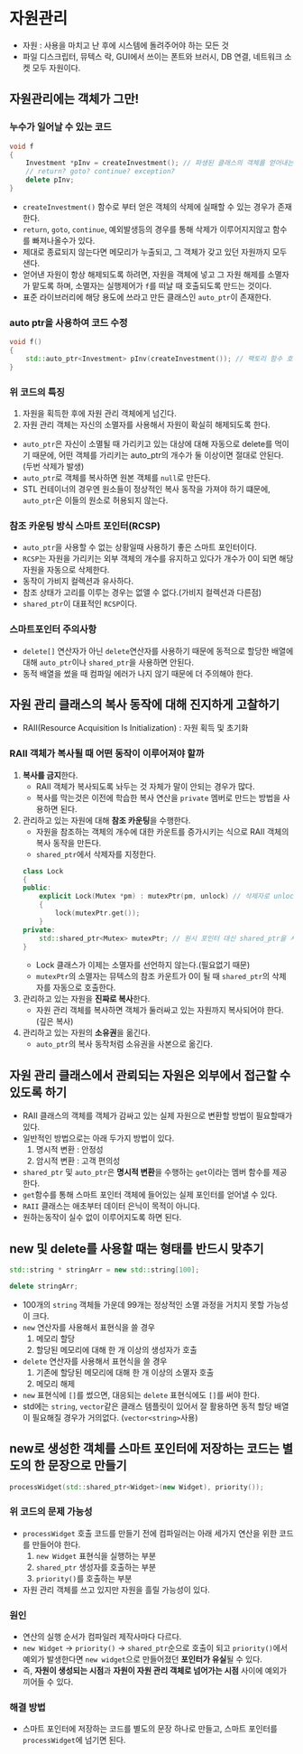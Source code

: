 # 자원관리
- 자원 : 사용을 마치고 난 후에 시스템에 돌려주어야 하는 모든 것
- 파일 디스크립터, 뮤텍스 락, GUI에서 쓰이는 폰트와 브러시, DB 연결, 네트워크 소켓 모두 자원이다.

## 자원관리에는 객체가 그만!
### 누수가 일어날 수 있는 코드
```cpp
void f
{
    Investment *pInv = createInvestment(); // 파생된 클래스의 객체를 얻어내는 팩토리 함수
    // return? goto? continue? exception?
    delete pInv;
}
```
- `createInvestment()` 함수로 부터 얻은 객체의 삭제에 실패할 수 있는 경우가 존재한다.
- `return`, `goto`, `continue`, 예외발생등의 경우를 통해 삭제가 이루어지지않고 함수를 빠져나올수가 있다.
- 제대로 종료되지 않는다면 메모리가 누출되고, 그 객체가 갖고 있던 자원까지 모두 샌다.
- 얻어낸 자원이 항상 해제되도록 하려면, 자원을 객체에 넣고 그 자원 해제를 소멸자가 맡도록 하며, 소멸자는 실행제어가 `f`를 떠날 때 호출되도록 만드는 것이다.
- 표준 라이브러리에 해당 용도에 쓰라고 만든 클래스인 `auto_ptr`이 존재한다.

### auto ptr을 사용하여 코드 수정
```cpp
void f()
{
    std::auto_ptr<Investment> pInv(createInvestment()); // 팩토리 함수 호출
}

```

### 위 코드의 특징
1. 자원을 획득한 후에 자원 관리 객체에게 넘긴다.
2. 자원 관리 객체는 자신의 소멸자를 사용해서 자원이 확실히 해제되도록 한다.

- `auto_ptr`은 자신이 소멸될 때 가리키고 있는 대상에 대해 자동으로 delete를 먹이기 때문에, 어떤 객체를 가리키는 auto_ptr의 개수가 둘 이상이면 절대로 안된다. (두번 삭제가 발생)
- `auto_ptr`로 객체를 복사하면 원본 객체를 `null`로 만든다.
- STL 컨테이너의 경우엔 원소들이 정상적인 복사 동작을 가져야 하기 떄문에, `auto_ptr`은 이들의 원소로 허용되지 않는다.

### 참조 카운팅 방식 스마트 포인터(RCSP)
- `auto_ptr`을 사용할 수 없는 상황일때 사용하기 좋은 스마트 포인터이다.
- `RCSP`는 자원을 가리키는 외부 객체의 개수를 유지하고 있다가 개수가 0이 되면 해당 자원을 자동으로 삭제한다.
- 동작이 가비지 컬렉션과 유사하다.
- 참조 상태가 고리를 이루는 경우는 없앨 수 없다.(가비지 컬렉션과 다른점)
- `shared_ptr`이 대표적인 `RCSP`이다.

### 스마트포인터 주의사항
- `delete[]` 연산자가 아닌 `delete`연산자를 사용하기 때문에 동적으로 할당한 배열에 대해 `auto_ptr`이나 `shared_ptr`을 사용하면 안된다.
- 동적 배열을 썼을 때 컴파일 에러가 나지 않기 때문에 더 주의해야 한다.

## 자원 관리 클래스의 복사 동작에 대해 진지하게 고찰하기
- RAII(Resource Acquisition Is Initialization) : 자원 획득 및 초기화

### RAII 객체가 복사될 때 어떤 동작이 이루어져야 할까
1. **복사를 금지**한다.
    - RAII 객체가 복사되도록 놔두는 것 자체가 말이 안되는 경우가 많다.
    - 복사를 막는것은 이전에 학습한 복사 연산을 `private` 멤버로 만드는 방법을 사용하면 된다.
2. 관리하고 있는 자원에 대해 **참조 카운팅**을 수행한다.
    - 자원을 참조하는 객체의 개수에 대한 카운트를 증가시키는 식으로 RAII 객체의 복사 동작을 만든다.
    - `shared_ptr`에서 삭제자를 지정한다.
    ```cpp
    class Lock
    {
    public:
        explicit Lock(Mutex *pm) : mutexPtr(pm, unlock) // 삭제자로 unlock 함수 사용
        {
            lock(mutexPtr.get());
        }
    private:
        std::shared_ptr<Mutex> mutexPtr; // 원시 포인터 대신 shared_ptr을 사용
    }
    ```
    - Lock 클래스가 이제는 소멸자를 선언하지 않는다.(필요없기 때문)
    - `mutexPtr`의 소멸자는 뮤텍스의 참조 카운트가 0이 될 때 `shared_ptr`의 삭제자를 자동으로 호출한다.
3. 관리하고 있는 자원을 **진짜로 복사**한다.
    - 자원 관리 객체를 복사하면 객체가 둘러싸고 있는 자원까지 복사되어야 한다.(깊은 복사)
4. 관리하고 있는 자원의 **소유권**을 옮긴다.
    - `auto_ptr`의 복사 동작처럼 소유권을 사본으로 옮긴다.

## 자원 관리 클래스에서 관뢰되는 자원은 외부에서 접근할 수 있도록 하기
- RAII 클래스의 객체를 객체가 감싸고 있는 실제 자원으로 변환할 방법이 필요할때가 있다.
- 일반적인 방법으로는 아래 두가지 방법이 있다.
    1. 명시적 변환 : 안정성
    2. 암시적 변환 : 고객 편의성
- `shared_ptr` 및 `auto_ptr`은 **명시적 변환**을 수행하는 `get`이라는 멤버 함수를 제공한다.
- `get`함수를 통해 스마트 포인터 객체에 들어있는 실제 포인터를 얻어낼 수 있다.
- `RAII` 클래스는 애초부터 데이터 은닉이 목적이 아니다.
- 원하는동작이 실수 없이 이루어지도록 하면 된다.

## new 및 delete를 사용할 때는 형태를 반드시 맞추기
```cpp
std::string * stringArr = new std::string[100];

delete stringArr;
```
- 100개의 `string` 객체들 가운데 99개는 정상적인 소멸 과정을 거치지 못할 가능성이 크다.
- `new` 연산자를 사용해서 표현식을 쓸 경우
    1. 메모리 할당
    2. 할당된 메모리에 대해 한 개 이상의 생성자가 호출
- `delete` 연산자를 사용해서 표현식을 쓸 경우
    1. 기존에 할당된 메모리에 대해 한 개 이상의 소멸자 호출
    2. 메모리 해제
- `new` 표현식에 `[]`를 썼으면, 대응되는 `delete` 표현식에도 `[]`를 써야 한다.
- std에는 `string`, `vector`같은 클래스 템플릿이 있어서 잘 활용하면 동적 할당 배열이 필요해질 경우가 거의없다. (`vector<string>`사용)

## new로 생성한 객체를 스마트 포인터에 저장하는 코드는 별도의 한 문장으로 만들기
```cpp
processWidget(std::shared_ptr<Widget>(new Widget), priority());
```

### 위 코드의 문제 가능성
- `processWidget` 호출 코드를 만들기 전에 컴파일러는 아래 세가지 연산을 위한 코드를 만들어야 한다.
    1. `new Widget` 표현식을 실행하는 부분
    2. `shared_ptr` 생성자를 호출하는 부분
    3. `priority()`를 호출하는 부분
- 자원 관리 객체를 쓰고 있지만 자원을 흘릴 가능성이 있다.

### 원인
- 연산의 실행 순서가 컴파일러 제작사마다 다르다.
- `new Widget` -> `priority()` -> `shared_ptr`순으로 호출이 되고 `priority()`에서 예외가 발생한다면 `new widget`으로 만들어졌던 **포인터가 유실**될 수 있다.
- 즉, **자원이 생성되는 시점**과 **자원이 자원 관리 객체로 넘어가는 시점** 사이에 예외가 끼어들 수 있다.

### 해결 방법
- 스마트 포인터에 저장하는 코드를 별도의 문장 하나로 만들고, 스마트 포인터를 `processWidget`에 넘기면 된다.
